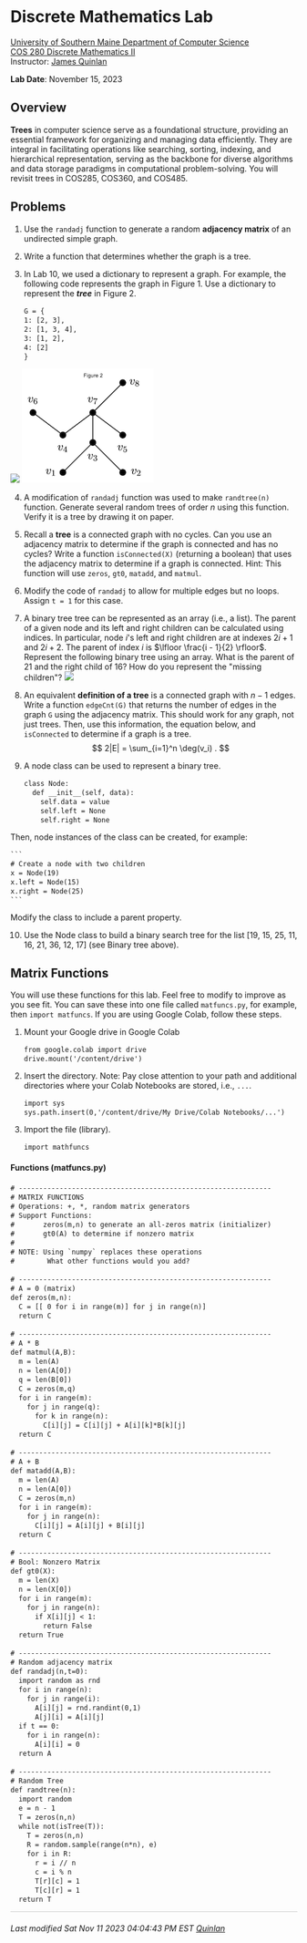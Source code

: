 # Discrete Mathematics Lab

[University of Southern Maine Department of Computer Science](https://cs.usm.maine.edu)<br>
[COS 280 Discrete Mathematics II](https://cs.usm.maine.edu/~james.quinlan/cos280/)<br>
Instructor: [James Quinlan](https://cs.usm.maine.edu/~james.quinlan) <br>

**Lab Date**: November 15, 2023<br>


## Overview

**Trees** in computer science serve as a foundational structure, providing an essential framework for organizing and managing data efficiently. They are integral in facilitating operations like searching, sorting, indexing, and hierarchical representation, serving as the backbone for diverse algorithms and data storage paradigms in computational problem-solving.  You will revisit trees in COS285, COS360, and COS485.



## Problems

1. Use the `randadj` function to generate a random **adjacency matrix** of an undirected simple graph.  


2. Write a function that determines whether the graph is a tree.  


3. In Lab 10, we used a dictionary to represent a graph.  For example, the following code represents the graph in Figure 1.  Use a dictionary to represent the ***tree*** in Figure 2.  

	```
	G = {
    1: [2, 3],
    2: [1, 3, 4],
    3: [1, 2],
    4: [2]
	}
	```
![](G1.png) ![](tree1.png)

4. A modification of `randadj` function was used to make `randtree(n)` function.  Generate several random trees of order $n$ using this function.  Verify it is a tree by drawing it on paper.     

5. Recall a **tree** is a connected graph with no cycles. Can you use an adjacency matrix to determine if the graph is connected and has no cycles?  Write a function `isConnected(X)` (returning a boolean) that uses the adjacency matrix to determine if a graph is connected.  Hint: This function will use `zeros`, `gt0`, `matadd`, and `matmul`.  


6. Modify the code of `randadj` to allow for multiple edges but no loops.  Assign `t = 1` for this case. 

7. A binary tree tree can be represented as an array (i.e., a list).  The parent of a given node and its left and right children can be calculated using indices. In particular, node $i$'s left and right children are at indexes $2i+1$ and $2i+2$.  The parent of index $i$ is $\lfloor \frac{i - 1}{2} \rfloor$.  Represent the following binary tree using an array.  What is the parent of 21 and the right child of 16?  How do you represent the "missing children"?
![](binary1.png)

8. An equivalent **definition of a tree** is a connected graph with $n-1$ edges.  Write a function `edgeCnt(G)` that returns the number of edges in the graph  `G` using the adjacency matrix.  This should work for any graph, not just trees.  Then, use this information, the equation below, and `isConnected` to determine if a graph is a tree.
$$
2|E| = \sum_{i=1}^n \deg(v_i) .
$$ 

9. A node class can be used to represent a binary tree.   

	```
	class Node:
      def __init__(self, data):
        self.data = value
        self.left = None
        self.right = None
	```
Then, node instances of the class can be created, for example:

	```
	# Create a node with two children
    x = Node(19)
    x.left = Node(15)
    x.right = Node(25)
	```
Modify the class to include a parent property.

10. Use the Node class to build a binary search tree for the list \[19, 15, 25, 11, 16, 21, 36, 12, 17\] (see Binary tree above).    





## Matrix Functions

You will use these functions for this lab. Feel free to modify to improve as you see fit.  You can save these into one file called `matfuncs.py`, for example, then `import matfuncs`.  If you are using Google Colab, follow these steps.

1. Mount your Google drive in Google Colab

	```
	from google.colab import drive
	drive.mount('/content/drive')
	```
2. Insert the directory.  Note: Pay close attention to your path and additional directories where your Colab Notebooks are stored, i.e., `...`.

	```
	import sys
	sys.path.insert(0,'/content/drive/My Drive/Colab Notebooks/...')
	```
3. Import the file (library).

	```
	import mathfuncs
	```

#### Functions (matfuncs.py)

```
# --------------------------------------------------------------
# MATRIX FUNCTIONS
# Operations: +, *, random matrix generators
# Support Functions: 
#		zeros(m,n) to generate an all-zeros matrix (initializer)
# 		gt0(A) to determine if nonzero matrix
#
# NOTE: Using `numpy` replaces these operations
# 		 What other functions would you add?

# --------------------------------------------------------------
# A = 0 (matrix)
def zeros(m,n):
  C = [[ 0 for i in range(m)] for j in range(n)]
  return C

# --------------------------------------------------------------
# A * B
def matmul(A,B):
  m = len(A)
  n = len(A[0])
  q = len(B[0])
  C = zeros(m,q)
  for i in range(m):
    for j in range(q):
      for k in range(n):
        C[i][j] = C[i][j] + A[i][k]*B[k][j]
  return C

# --------------------------------------------------------------
# A + B
def matadd(A,B):
  m = len(A)
  n = len(A[0])
  C = zeros(m,n)
  for i in range(m):
    for j in range(n):
      C[i][j] = A[i][j] + B[i][j]
  return C

# --------------------------------------------------------------
# Bool: Nonzero Matrix
def gt0(X):
  m = len(X)
  n = len(X[0])
  for i in range(m):
    for j in range(n):
      if X[i][j] < 1:
        return False
  return True
  
# --------------------------------------------------------------
# Random adjacency matrix
def randadj(n,t=0):
  import random as rnd
  for i in range(n):
    for j in range(i):
      A[i][j] = rnd.randint(0,1)
      A[j][i] = A[i][j]
  if t == 0:
    for i in range(n):
      A[i][i] = 0 
  return A
  
# --------------------------------------------------------------
# Random Tree
def randtree(n):
  import random
  e = n - 1
  T = zeros(n,n)
  while not(isTree(T)):
    T = zeros(n,n)
    R = random.sample(range(n*n), e)
    for i in R:
      r = i // n
      c = i % n
      T[r][c] = 1
      T[c][r] = 1
  return T

```

<!-- 
+++++++++++++++++++++++++++++++++++++++++++++++++++++++++++++++++++++++++ 
 FOOTER 
+++++++++++++++++++++++++++++++++++++++++++++++++++++++++++++++++++++++++
-->
<div style="border-top: 1px solid #ccc;padding:0px 0px 20px 0px;"></div>
<i style="padding-left:0px;">
Last modified  Sat Nov 11 2023 04:04:43 PM EST
<a href="https://cs.usm.maine.edu/~james.quinlan/">Quinlan</a>
</i>  
